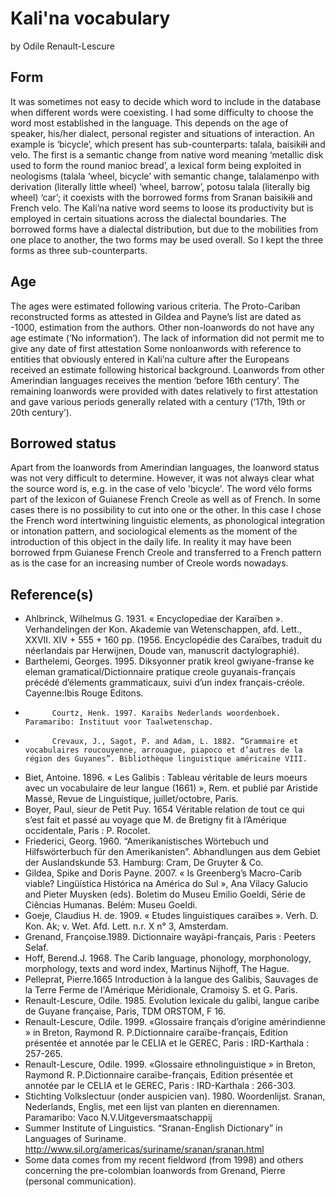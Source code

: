 # Kali'na vocabulary

by Odile Renault-Lescure

## Form

It was sometimes not easy to decide which word to include in the database when different words were coexisting. I had some difficulty to choose the word most established in the language. This depends on the age of speaker, his/her dialect, personal register and situations of interaction. An example is ‘bicycle’, which present has sub-counterparts: talala, baisikɨlɨ and velo. The first is a semantic change from native word meaning ‘metallic disk used to form the round manioc bread’, a lexical form being exploited in neologisms (talala ‘wheel, bicycle’ with semantic change, talalamenpo with derivation (literally little wheel) ‘wheel, barrow’, potosu talala (literally big wheel) ‘car’; it coexists  with the borrowed forms from Sranan baisikɨlɨ and French velo. The Kali’na native word seems to loose its productivity but is employed in certain situations across the dialectal boundaries. The borrowed forms have a dialectal distribution, but due to the mobilities from one place to another, the two forms may be used overall. So I kept the three forms as three sub-counterparts.

## Age

The ages were estimated following various criteria.
The Proto-Cariban reconstructed forms as attested in Gildea and Payne’s list are dated as -1000, estimation from the authors.
Other non-loanwords do not have any age estimate (‘No information’). The lack of information did not permit me to give any date of first attestation
Some nonloanwords with reference to entities that obviously entered in Kali’na culture after the Europeans received an estimate following historical background.
Loanwords from other Amerindian languages receives the mention ‘before 16th century’.
The remaining loanwords were provided with dates relatively to first attestation and gave various periods generally related with a century (‘17th, 19th or 20th century’).

## Borrowed status

Apart from the loanwords from Amerindian languages, the loanword status was not very difficult to determine. However, it was not always clear what the source word is, e.g. in the case of velo 'bicycle'. The word vélo forms part of the lexicon of Guianese French Creole as well as of  French. In some cases there is no possibility to cut into one or the other. In this case I chose the French word intertwining linguistic elements, as phonological integration or intonation pattern, and sociological elements as the moment of the introduction of this object in the daily life. In reality it may have been borrowed frpm Guianese French Creole and transferred to a French pattern as is the case for an increasing number of Creole words nowadays.

## Reference(s)

- Ahlbrinck, Wilhelmus G. 1931. « Encyclopediae der Karaïben ». Verhandelingen der Kon. Akademie van Wetenschappen, afd. Lett., XXVII. XIV + 555 + 160 pp. (1956. Encyclopédie des Caraïbes, traduit du néerlandais par Herwijnen, Doude van, manuscrit dactylographié).
- Barthelemi, Georges. 1995. Diksyonner pratik kreol gwiyane-franse ke eleman gramatical/Dictionnaire pratique creole guyanais-français précédé d’élements grammaticaux, suivi d’un index français-créole. Cayenne:Ibis Rouge Editons.
- 			Courtz, Henk. 1997. Karaïbs Nederlands woordenboek. Paramaribo: Instituut voor Taalwetenschap.
- 			Crevaux, J., Sagot, P. and Adam, L. 1882. “Grammaire et vocabulaires roucouyenne, arrouague, piapoco et d’autres de la région des Guyanes”. Bibliothèque linguistique américaine VIII.
- Biet, Antoine. 1896. «  Les Galibis : Tableau véritable de leurs moeurs avec un vocabulaire de leur langue (1661) », Rem. et publié par Aristide Massé, Revue de Linguistique, juillet/octobre, Paris.
- Boyer, Paul, sieur de Petit Puy. 1654 Véritable relation de tout ce qui s’est fait et passé au voyage que M. de Bretigny fit à l’Amérique occidentale, Paris : P. Rocolet.
- Friederici, Georg. 1960. “Amerikanistisches Wörtebuch und Hilfswörterbuch für den Amerikanisten”. Abhandlungen aus dem Gebiet der Auslandskunde 53. Hamburg: Cram, De Gruyter & Co.
- Gildea, Spike and Doris Payne. 2007. «  Is Greenberg’s Macro-Carib viable? Lingüística Histórica na América do Sul », Ana Vilacy Galucio and Pieter Muysken (eds). Boletim do Museu Emilio Goeldi, Série de Ciências Humanas. Belém: Museu Goeldi.
- Goeje, Claudius H. de. 1909. « Etudes linguistiques caraïbes ». Verh. D. Kon. Ak; v. Wet. Afd. Lett. n.r. X n° 3, Amsterdam.
- Grenand, Françoise.1989. Dictionnaire wayãpi-français, Paris : Peeters Selaf.
- Hoff, Berend.J. 1968. The Carib language, phonology, morphonology, morphology, texts and word index, Martinus Nijhoff, The Hague.
- Pelleprat, Pierre.1665 Introduction à la langue des Galibis, Sauvages de la Terre Ferme de l'Amérique Méridionale, Cramoisy S. et G. Paris.
- Renault-Lescure, Odile. 1985.  Evolution lexicale du galibi, langue caribe de Guyane française, Paris, TDM ORSTOM, F 16.
- Renault-Lescure, Odile. 1999.   «Glossaire français d’origine amérindienne » in Breton, Raymond R. P.Dictionnaire caraïbe-français, Edition présentée et annotée par le CELIA et le GEREC, Paris : IRD-Karthala : 257-265.
- Renault-Lescure, Odile. 1999.   «Glossaire ethnolinguistique » in Breton, Raymond R. P.Dictionnaire caraïbe-français, Edition présentée et annotée par le CELIA et le GEREC, Paris : IRD-Karthala : 266-303.
- Stichting Volkslectuur (onder auspicien van). 1980. Woordenlijst. Sranan, Nederlands, Englis, met een lijst van planten en dierennamen. Paramaribo: Vaco N.V.Uitgeversmaatschappij
- Summer Institute of Linguistics. “Sranan-English Dictionary” in Languages of Suriname. http://www.sil.org/americas/suriname/sranan/sranan.html
- Some data comes from my recent fieldword (from 1998) and others concerning the pre-colombian loanwords from Grenand, Pierre (personal communication).

